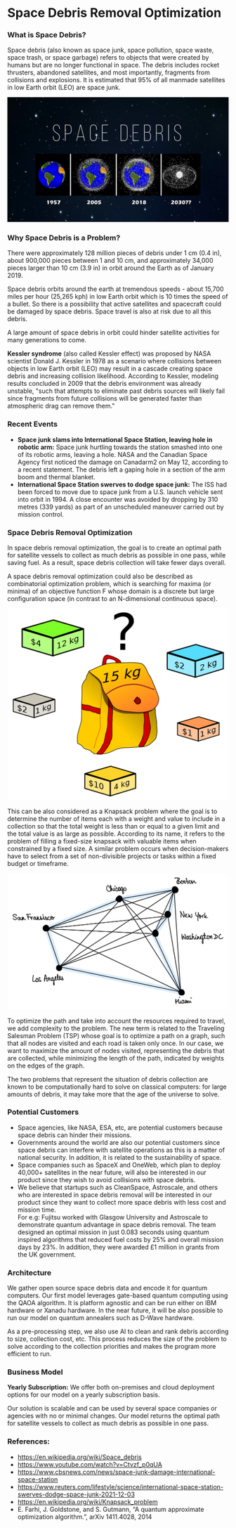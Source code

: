 # Space Debris Removal Optimization

### What is Space Debris?
Space debris (also known as space junk, space pollution, space waste, space trash, or space garbage)  refers to objects that were created by humans but are no longer functional in space.
The debris includes rocket thrusters, abandoned satellites, and most importantly, fragments from collisions and explosions. It is estimated that 95% of all manmade satellites in low Earth orbit (LEO) are space junk.

![Space Debris](./images/space_debris.jpg)

### Why Space Debris is a Problem?
There were approximately 128 million pieces of debris under 1 cm (0.4 in), about 900,000 pieces between 1 and 10 cm, and approximately 34,000 pieces larger than 10 cm (3.9 in) in orbit around the Earth as of January 2019.

Space debris orbits around the earth at tremendous speeds - about 15,700 miles per hour (25,265 kph) in low Earth orbit which is 10 times the speed of a bullet. So there is a possibility that active satellites and spacecraft could be damaged by space debris. Space travel is also at risk due to all this debris. 

A large amount of space debris in orbit could hinder satellite activities for many generations to come.

**Kessler syndrome** (also called Kessler effect) was proposed by NASA scientist Donald J. Kessler in 1978 as a scenario where collisions between objects in low Earth orbit (LEO) may result in a cascade creating space debris and increasing collision likelihood. According to Kessler, modeling results concluded in 2009 that the debris environment was already unstable, "such that attempts to eliminate past debris sources will likely fail since fragments from future collisions will be generated faster than atmospheric drag can remove them." 

### Recent Events
* **Space junk slams into International Space Station, leaving hole in robotic arm:** Space junk hurtling towards the station smashed into one of its robotic arms, leaving a hole. 
NASA and the Canadian Space Agency first noticed the damage on Canadarm2 on May 12, according to a recent statement. The debris left a gaping hole in a section of the arm boom and thermal blanket. 
* **International Space Station swerves to dodge space junk:** The ISS had been forced to move due to space junk from a U.S. launch vehicle sent into orbit in 1994.
 A close encounter was avoided by dropping by 310 metres (339 yards) as part of an unscheduled maneuver carried out by mission control.


### Space Debris Removal Optimization
In space debris removal optimization, the goal is to create an optimal path for satellite vessels to collect as much debris as possible in one pass, while saving fuel. As a result, space debris collection will take fewer days overall.

A space debris removal optimization could also be described as combinatorial optimization problem, which is searching for maxima (or minima) of an objective function F whose domain is a discrete but large configuration space (in contrast to an N-dimensional continuous space).

![Space Debris](./images/knapsack.png)

This can be also considered as a Knapsack problem where the goal is to determine the number of items each with a weight and value to include in a collection so that the total weight is less than or equal to a given limit and the total value is as large as possible. According to its name, it refers to the problem of filling a fixed-size knapsack with valuable items when constrained by a fixed size. A similar problem occurs when decision-makers have to select from a set of non-divisible projects or tasks within a fixed budget or timeframe. 

![Space Debris](./images/TSP.jpeg)

To optimize the path and take into account the resources required to travel, we add complexity to the problem. The new term is related to the Traveling Salesman Problem (TSP) whose goal is to optimize a path on a graph, such that all nodes are visited and each road is taken only once. In our case, we want to maximize the amount of nodes visited, representing the debris that are collected, while minimizing the length of the path, indicated by weights on the edges of the graph.

The two problems that represent the situation of debris collection are known to be computationally hard to solve on classical computers: for large amounts of debris, it may take more that the age of the universe to solve.

### Potential Customers
* Space agencies, like NASA, ESA, etc, are potential customers because space debris can hinder their missions.
* Governments around the world are also our potential customers since space debris can interfere with satellite operations as this is a matter of national security. In addition, it is related to the sustainability of space.
* Space companies such as SpaceX and OneWeb, which plan to deploy 40,000+ satellites in the near future, will also be interested in our product since they wish to avoid collisions with space debris.
* We believe that startups such as CleanSpace, Astroscale, and others who are interested in space debris removal will be interested in our product since they want to collect more space debris with less cost and mission time. <br />
For e.g: Fujitsu worked with Glasgow University and Astroscale to demonstrate quantum advantage in space debris removal. The team designed an optimal mission in just 0.083 seconds using quantum inspired algorithms that reduced fuel costs by 25% and overall mission days by 23%. In addition, they were awarded £1 million in grants from the UK government.

### Architecture

We gather open source space debris data and encode it for quantum computers. Our first model leverages gate-based quantum computing using the QAOA algorithm. It is platform agnostic and can be run either on IBM hardware or Xanadu hardware. In the near future, it will be also possible to run our model on quantum annealers such as D-Wave hardware.

As a pre-processing step, we also use AI to clean and rank debris according to size, collection cost, etc. This process reduces the size of the problem to solve according to the collection priorities and makes the program more efficient to run.

### Business Model
**Yearly Subscription:** We offer both on-premises and cloud deployment options for our model on a yearly subscription basis.

Our solution is scalable and can be used by several space companies or agencies with no or minimal changes. Our model returns the optimal path for satellite vessels to collect as much debris as possible in one pass.



### References:
* https://en.wikipedia.org/wiki/Space_debris
* https://www.youtube.com/watch?v=Ctvzf_p0qUA
* https://www.cbsnews.com/news/space-junk-damage-international-space-station
* https://www.reuters.com/lifestyle/science/international-space-station-swerves-dodge-space-junk-2021-12-03
* https://en.wikipedia.org/wiki/Knapsack_problem
* E. Farhi, J. Goldstone, and S. Gutmann, “A quantum approximate optimization algorithm.”, arXiv 1411.4028, 2014

